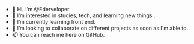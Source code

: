 - 👋 Hi, I’m @Ederveloper
- 👀 I’m interested in studies, tech, and learning new things .
- 🌱 I’m currently learning front end.
- 💞️ I’m looking to collaborate on different projects as soon as I'm able to.
- 📫 You can reach me here on GitHub.

<!---
Ederveloper/Ederveloper is a ✨ special ✨ repository because its `README.md` (this file) appears on your GitHub profile.
You can click the Preview link to take a look at your changes.
--->
